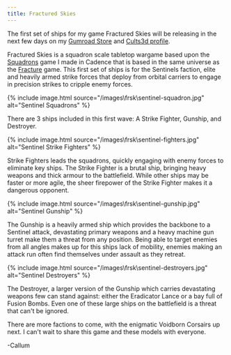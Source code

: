 ```yaml
---
title: Fractured Skies
---
```


The first set of ships for my game Fractured Skies will be releasing in the next few days on my [Gumroad Store](https://renegademinis.gumroad.com/) and [Cults3d profile](https://cults3d.com/en/users/renegade-minis/3d-models).

Fractured Skies is a squadron scale tabletop wargame based upon the [Squadrons](https://cadence.games/squadrons/) game I made in Cadence that is based in the same universe as the [Fracture](https://cadence.games/fracture) game. This first set of ships is for the Sentinels faction, elite and heavily armed strike forces that deploy from orbital carriers to engage in precision strikes to cripple enemy forces.

{% include image.html source="/images\frsk\sentinel-squadron.jpg" alt="Sentinel Squadrons" %}

<!--more-->

There are 3 ships included in this first wave: A Strike Fighter, Gunship, and Destroyer.

{% include image.html source="/images\frsk\sentinel-fighters.jpg" alt="Sentinel Strike Fighters" %}

Strike Fighters leads the squadrons, quickly engaging with enemy forces to eliminate key ships. The Strike Fighter is a brutal ship, bringing heavy weapons and thick armour to the battlefield. While other ships may be faster or more agile, the sheer firepower of the Strike Fighter makes it a dangerous opponent.

{% include image.html source="/images\frsk\sentinel-gunship.jpg" alt="Sentinel Gunship" %}

 The Gunship is a heavily armed ship which provides the backbone to a Sentinel attack, devastating primary weapons and a heavy machine gun turret make them a threat from any position. Being able to target enemies from all angles makes up for this ships lack of mobility, enemies making an attack run often find themselves under assault as they retreat.

{% include image.html source="/images\frsk\sentinel-destroyers.jpg" alt="Sentinel Destroyers" %}

The Destroyer, a larger version of the Gunship which carries devastating weapons few can stand against: either the Eradicator Lance or a bay full of Fusion Bombs. Even one of these large ships on the battlefield is a threat that can't be ignored.

There are more factions to come, with the enigmatic Voidborn Corsairs up next. I can't wait to share this game and these models with everyone.

-Callum